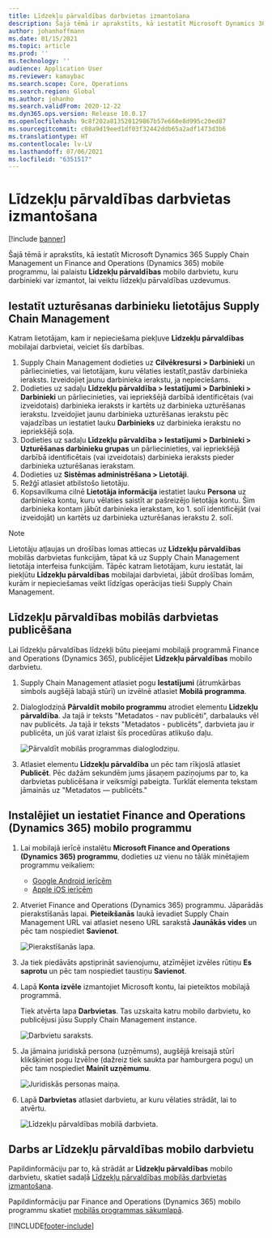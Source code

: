 ```yaml
---
title: Līdzekļu pārvaldības darbvietas izmantošana
description: Šajā tēmā ir aprakstīts, kā iestatīt Microsoft Dynamics 365 Supply Chain Management un Finance and Operations (Dynamics 365) mobile programmu, lai palaistu Līdzekļu pārvaldības mobilo darbvietu, kuru darbinieki var izmantot, lai veiktu līdzekļu pārvaldības uzdevumus.
author: johanhoffmann
ms.date: 01/15/2021
ms.topic: article
ms.prod: ''
ms.technology: ''
audience: Application User
ms.reviewer: kamaybac
ms.search.scope: Core, Operations
ms.search.region: Global
ms.author: johanho
ms.search.validFrom: 2020-12-22
ms.dyn365.ops.version: Release 10.0.17
ms.openlocfilehash: 9c8f202a813520129867b57e660e8d995c20ed87
ms.sourcegitcommit: c08a9d19eed1df03f32442ddb65a2adf1473d3b6
ms.translationtype: HT
ms.contentlocale: lv-LV
ms.lasthandoff: 07/06/2021
ms.locfileid: "6351517"
---
```

# <a name="set-up-the-asset-management-mobile-workspace"></a>Līdzekļu pārvaldības darbvietas izmantošana

[!include [banner](../includes/banner.md)]

Šajā tēmā ir aprakstīts, kā iestatīt Microsoft Dynamics 365 Supply Chain Management un Finance and Operations (Dynamics 365) mobile programmu, lai palaistu **Līdzekļu pārvaldības** mobilo darbvietu, kuru darbinieki var izmantot, lai veiktu līdzekļu pārvaldības uzdevumus.

## <a name="set-up-maintenance-worker-users-in-supply-chain-management"></a>Iestatīt uzturēsanas darbinieku lietotājus Supply Chain Management

Katram lietotājam, kam ir nepieciešama piekļuve **Līdzekļu pārvaldības** mobilajai darbvietai, veiciet šīs darbības.

1. Supply Chain Management dodieties uz **Cilvēkresursi \> Darbinieki** un pārliecinieties, vai lietotājam, kuru vēlaties iestatīt,pastāv darbinieka ieraksts. Izveidojiet jaunu darbinieka ierakstu, ja nepieciešams.
1. Dodieties uz sadaļu **Līdzekļu pārvaldība \> Iestatījumi \> Darbinieki \> Darbinieki** un pārliecinieties, vai iepriekšējā darbībā identificētais (vai izveidotais) darbinieka ieraksts ir kartēts uz darbinieka uzturēšanas ierakstu. Izveidojiet jaunu darbinieka uzturēšanas ierakstu pēc vajadzības un iestatiet lauku **Darbinieks** uz darbinieka ierakstu no iepriekšējā soļa.
1. Dodieties uz sadaļu **Līdzekļu pārvaldība \> Iestatījumi \> Darbinieki \> Uzturēšanas darbinieku grupas** un pārliecinieties, vai iepriekšējā darbībā identificētais (vai izveidotais) darbinieka ieraksts pieder darbinieka uzturēšanas ierakstam.
1. Dodieties uz **Sistēmas administrēšana \> Lietotāji**.
1. Režģī atlasiet atbilstošo lietotāju.
1. Kopsavilkuma cilnē **Lietotāja informācija** iestatiet lauku **Persona** uz darbinieka kontu, kuru vēlaties saistīt ar pašreizējo lietotāja kontu. Šim darbinieka kontam jābūt darbinieka ierakstam, ko 1. solī identificējāt (vai izveidojāt) un kartēts uz darbinieka uzturēšanas ierakstu 2. solī.

> [!NOTE]
> Lietotāju atļaujas un drošības lomas attiecas uz **Līdzekļu pārvaldības** mobilās darbvietas funkcijām, tāpat kā uz Supply Chain Management lietotāja interfeisa funkcijām. Tāpēc katram lietotājam, kuru iestatāt, lai piekļūtu **Līdzekļu pārvaldības** mobilajai darbvietai, jābūt drošības lomām, kurām ir nepieciešamas veikt līdzīgas operācijas tieši Supply Chain Management.

## <a name="publish-the-asset-management-mobile-workspace"></a>Līdzekļu pārvaldības mobilās darbvietas publicēšana

Lai līdzekļu pārvaldības līdzekļi būtu pieejami mobilajā programmā Finance and Operations (Dynamics 365), publicējiet **Līdzekļu pārvaldības** mobilo darbvietu.

1. Supply Chain Management atlasiet pogu **Iestatījumi** (ātrumkārbas simbols augšējā labajā stūrī) un izvēlnē atlasiet **Mobilā programma**.
1. Dialoglodziņā **Pārvaldīt mobilo programmu** atrodiet elementu **Līdzekļu pārvaldība**. Ja tajā ir teksts "Metadatos - nav publicēti", darbalauks vēl nav publicēts. Ja tajā ir teksts "Metadatos - publicēts", darbvieta jau ir publicēta, un jūš varat izlaist šīs procedūras atlikušo daļu.

    ![Pārvaldīt mobilās programmas dialoglodziņu.](media/mobile-workspaces.png "Pārvaldīt mobilās programmas dialoglodziņu")

1. Atlasiet elementu **Līdzekļu pārvaldība** un pēc tam rīkjoslā atlasiet **Publicēt**. Pēc dažām sekundēm jums jāsaņem paziņojums par to, ka darbvietas publicēšana ir veiksmīgi pabeigta. Turklāt elementa tekstam jāmainās uz "Metadatos — publicēts."

## <a name="install-and-set-up-the-finance-and-operations-dynamics-365-mobile-app"></a>Instalējiet un iestatiet Finance and Operations (Dynamics 365) mobilo programmu

1. Lai mobilajā ierīcē instalētu **Microsoft Finance and Operations (Dynamics 365) programmu**, dodieties uz vienu no tālāk minētajiem programmu veikaliem:

    - [Google Android ierīcēm](https://go.microsoft.com/fwlink/?linkid=850662)
    - [Apple iOS ierīcēm](https://go.microsoft.com/fwlink/?linkid=850663)

1. Atveriet Finance and Operations (Dynamics 365) programmu. Jāparādās pierakstīšanās lapai. **Pieteikšanās** laukā ievadiet Supply Chain Management URL vai atlasiet neseno URL sarakstā **Jaunākās vides** un pēc tam nospiediet **Savienot**.

    ![Pierakstīšanās lapa.](media/mobile-app-sign-in.png "Pierakstīšanās lapa")

1. Ja tiek piedāvāts apstiprināt savienojumu, atzīmējiet izvēles rūtiņu **Es saprotu** un pēc tam nospiediet taustiņu **Savienot**.
1. Lapā **Konta izvēle** izmantojiet Microsoft kontu, lai pieteiktos mobilajā programmā.

    Tiek atvērta lapa **Darbvietas**. Tas uzskaita katru mobilo darbvietu, ko publicējusi jūsu Supply Chain Management instance.

    ![Darbvietu saraksts.](media/mobile-app-workspaces.png "Darbvietu saraksts")

1. Ja jāmaina juridiskā persona (uzņēmums), augšējā kreisajā stūrī klikšķiniet pogu Izvēlne (dažreiz tiek saukta par hamburgera pogu) un pēc tam nospiediet **Mainīt uzņēmumu**.

    ![Juridiskās personas maiņa.](media/mobile-app-change-comp.png "Juridiskās personas maiņa")

1. Lapā **Darbvietas** atlasiet darbvietu, ar kuru vēlaties strādāt, lai to atvērtu.

    ![Līdzekļu pārvaldības mobilā darbvieta.](media/mobile-app-asset-workspace.png "Līdzekļu pārvaldības mobilā darbvieta")

## <a name="work-with-the-asset-management-mobile-workspace"></a>Darbs ar Līdzekļu pārvaldības mobilo darbvietu

Papildinformāciju par to, kā strādāt ar **Līdzekļu pārvaldības** mobilo darbvietu, skatiet sadaļā [Līdzekļu pārvaldības mobilās darbvietas izmantošana](asset-management-mobile-workspace.md).

Papildinformāciju par Finance and Operations (Dynamics 365) mobilo programmu skatiet [mobilās programmas sākumlapā](../../fin-ops-core/dev-itpro/mobile-apps/Mobile-app-home-page.md).


[!INCLUDE[footer-include](../../includes/footer-banner.md)]